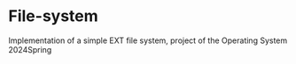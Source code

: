 # File-system
Implementation of a simple EXT file system, project of the Operating System 2024Spring
